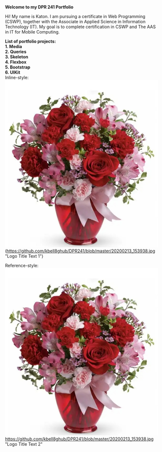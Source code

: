 **Welcome to my DPR 241 Portfolio**

Hi! My name is Katon. I am pursuing a certificate in Web Programming (CSWP), together with the Associate in    Applied Science in Information Technology (IT).    My goal is to complete certification in CSWP and The AAS in IT for Mobile Computing. 

**List of portfolio projects:**  
  **1. Media**  
  **2. Queries**  
  **3. Skeleton**  
  **4. Flexbox**  
  **5. Bootstrap**  
  **6. UIKit**   
 Inline-style:
 ![Image](20200213_153938.jpg)
 (https://github.com/kbell8ghub/DPR241/blob/master/20200213_153938.jpg "Logo Title Text 1")

 Reference-style:
![Image](20200213_153938.jpg)
https://github.com/kbell8ghub/DPR241/blob/master/20200213_153938.jpg "Logo Title Text 2"
